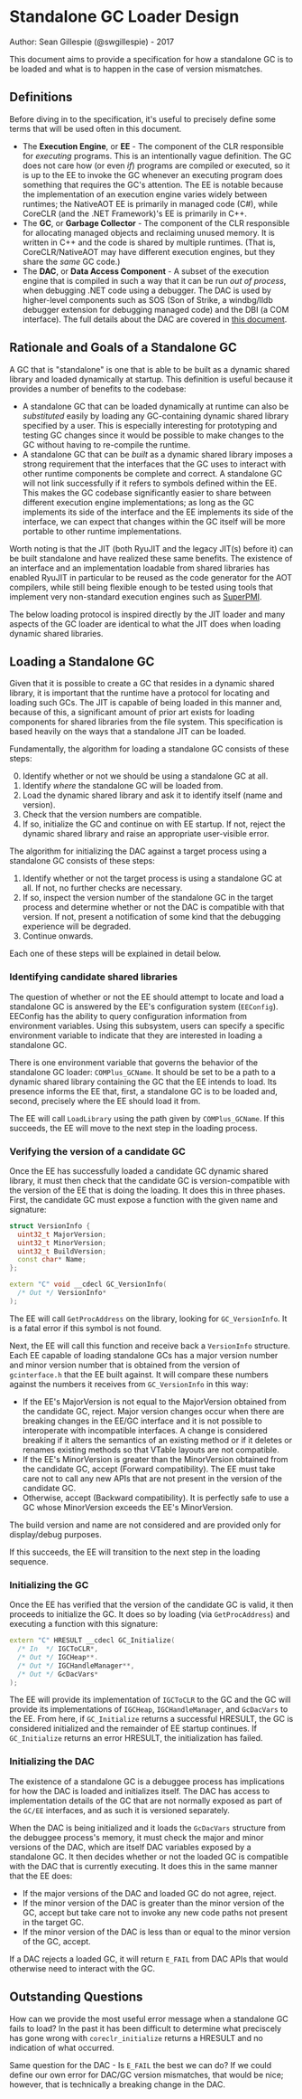 # Standalone GC Loader Design

Author: Sean Gillespie (@swgillespie) - 2017

This document aims to provide a specification for how a standalone GC is
to be loaded and what is to happen in the case of version mismatches.

## Definitions

Before diving in to the specification, it's useful to precisely define
some terms that will be used often in this document.

* The **Execution Engine**, or **EE** - The component of the CLR responsible for *executing* programs.
  This is an intentionally vague definition. The GC does not care how (or even *if*) programs are
  compiled or executed, so it is up to the EE to invoke the GC whenever an executing
  program does something that requires the GC's attention. The EE is notable because the implementation
  of an execution engine varies widely between runtimes; the NativeAOT EE is primarily in managed code
  (C#), while CoreCLR (and the .NET Framework)'s EE is primarily in C++.
* The **GC**, or **Garbage Collector** - The component of the CLR responsible for allocating managed
  objects and reclaiming unused memory. It is written in C++ and the code is shared by multiple runtimes.
  (That is, CoreCLR/NativeAOT may have different execution engines, but they share the *same* GC code.)
* The **DAC**, or **Data Access Component** - A subset of the execution engine that is compiled in
  such a way that it can be run *out of process*, when debugging .NET code using a debugger. The DAC
  is used by higher-level components such as SOS (Son of Strike, a windbg/lldb debugger extension for
  debugging managed code) and the DBI (a COM interface). The full details about the DAC are covered in
  [this document](https://github.com/dotnet/runtime/blob/main/docs/design/coreclr/botr/dac-notes.md).

## Rationale and Goals of a Standalone GC

A GC that is "standalone" is one that is able to be built as a dynamic shared library and loaded
dynamically at startup. This definition is useful because it provides a number of benefits
to the codebase:

* A standalone GC that can be loaded dynamically at runtime can also be *substituted* easily by
  loading any GC-containing dynamic shared library specified by a user. This is especially interesting
  for prototyping and testing GC changes since it would be possible to make changes to the GC
  without having to re-compile the runtime.
* A standalone GC that can be *built* as a dynamic shared library imposes a strong requirement that
  the interfaces that the GC uses to interact with other runtime components be complete and
  correct. A standalone GC will not link successfully if it refers to symbols defined within
  the EE. This makes the GC codebase significantly easier to share between different execution
  engine implementations; as long as the GC implements its side of the interface and the EE
  implements its side of the interface, we can expect that changes within the GC itself
  will be more portable to other runtime implementations.

Worth noting is that the JIT (both RyuJIT and the legacy JIT(s) before it) can be built standalone
and have realized these same benefits. The existence of an interface and an implementation loadable
from shared libraries has enabled RyuJIT in particular to be reused as the code generator for the
AOT compilers, while still being flexible enough to be tested using tools that implement
very non-standard execution engines such as [SuperPMI](https://github.com/dotnet/runtime/blob/main/src/coreclr/tools/superpmi/readme.md).

The below loading protocol is inspired directly by the JIT loader and many aspects of the GC loader are identical
to what the JIT does when loading dynamic shared libraries.

## Loading a Standalone GC

Given that it is possible to create a GC that resides in a dynamic shared library, it is important
that the runtime have a protocol for locating and loading such GCs. The JIT is capable of being loaded
in this manner and, because of this, a significant amount of prior art exists for loading components
for shared libraries from the file system. This specification is based heavily on the ways that a
standalone JIT can be loaded.

Fundamentally, the algorithm for loading a standalone GC consists of these steps:

0. Identify whether or not we should be using a standalone GC at all.
1. Identify *where* the standalone GC will be loaded from.
3. Load the dynamic shared library and ask it to identify itself (name and version).
4. Check that the version numbers are compatible.
5. If so, initialize the GC and continue on with EE startup. If not, reject the dynamic shared library
   and raise an appropriate user-visible error.

The algorithm for initializing the DAC against a target process using a standalone GC consists of these steps:

1. Identify whether or not the target process is using a standalone GC at all. If not, no further
   checks are necessary.
2. If so, inspect the version number of the standalone GC in the target process and determine whether
   or not the DAC is compatible with that version. If not, present a notification of some kind
   that the debugging experience will be degraded.
3. Continue onwards.

Each one of these steps will be explained in detail below.

### Identifying candidate shared libraries

The question of whether or not the EE should attempt to locate and load a standalone GC
is answered by the EE's configuration system (`EEConfig`). EEConfig has the ability to
query configuration information from environment variables. Using this subsystem, users
can specify a specific environment variable to indicate that they are interested in
loading a standalone GC.

There is one environment variable that governs the behavior of the standalone GC loader:
`COMPlus_GCName`. It should be set to be a path to a dynamic shared library containing
the GC that the EE intends to load. Its presence informs the EE that, first, a standalone GC
is to be loaded and, second, precisely where the EE should load it from.

The EE will call `LoadLibrary` using the path given by `COMPlus_GCName`.
If this succeeds, the EE will move to the next step in the loading process.

### Verifying the version of a candidate GC

Once the EE has successfully loaded a candidate GC dynamic shared library, it must then check that the candidate GC is
version-compatible with the version of the EE that is doing the loading. It does this in three phases. First, the
candidate GC must expose a function with the given name and signature:

```c++
struct VersionInfo {
  uint32_t MajorVersion;
  uint32_t MinorVersion;
  uint32_t BuildVersion;
  const char* Name;
};

extern "C" void __cdecl GC_VersionInfo(
  /* Out */ VersionInfo*
);
```

The EE will call `GetProcAddress` on the library, looking for `GC_VersionInfo`. It is a fatal error if this symbol
is not found.

Next, the EE will call this function and receive back a `VersionInfo` structure. Each EE capable of loading
standalone GCs has a major version number and minor version number that is obtained from the version of
`gcinterface.h` that the EE built against. It will compare these numbers against the numbers it receives from
`GC_VersionInfo` in this way:

* If the EE's MajorVersion is not equal to the MajorVersion obtained from the candidate GC, reject. Major version    changes occur when there are breaking changes in the EE/GC interface and it is not possible to interoperate with
  incompatible interfaces. A change is considered breaking if it alters the semantics of an existing method or if
  it deletes or renames existing methods so that VTable layouts are not compatible.
* If the EE's MinorVersion is greater than the MinorVersion obtained from the candidate GC, accept
  (Forward compatibility). The EE must take care not to call any new APIs that are not present in the version of
  the candidate GC.
* Otherwise, accept (Backward compatibility). It is perfectly safe to use a GC whose MinorVersion exceeds the EE's
  MinorVersion.

The build version and name are not considered and are provided only for display/debug purposes.

If this succeeds, the EE will transition to the next step in the loading sequence.

### Initializing the GC

Once the EE has verified that the version of the candidate GC is valid, it then proceeds to initialize the
GC. It does so by loading (via `GetProcAddress`) and executing a function with this signature:

```c++
extern "C" HRESULT __cdecl GC_Initialize(
  /* In  */ IGCToCLR*,
  /* Out */ IGCHeap**.
  /* Out */ IGCHandleManager**,
  /* Out */ GcDacVars*
);
```

The EE will provide its implementation of `IGCToCLR` to the GC and the GC will provide its implementations of
`IGCHeap`, `IGCHandleManager`, and `GcDacVars` to the EE. From here, if `GC_Initialize` returns a successful
HRESULT, the GC is considered initialized and the remainder of EE startup continues. If `GC_Initialize` returns
an error HRESULT, the initialization has failed.

### Initializing the DAC

The existence of a standalone GC is a debuggee process has implications for how the DAC is loaded and
initializes itself. The DAC has access to implementation details of the GC that are not normally exposed as part
of the `GC/EE` interfaces, and as such it is versioned separately.

When the DAC is being initialized and it loads the `GcDacVars` structure from the debuggee process's memory, it
must check the major and minor versions of the DAC, which are itself DAC variables exposed by a standalone GC.
It then decides whether or not the loaded GC is compatible with the DAC that is currently executing. It does this
in the same manner that the EE does:

* If the major versions of the DAC and loaded GC do not agree, reject.
* If the minor version of the DAC is greater than the minor version of the GC, accept but take care
  not to invoke any new code paths not present in the target GC.
* If the minor version of the DAC is less than or equal to the minor version of the GC, accept.

If a DAC rejects a loaded GC, it will return `E_FAIL` from DAC APIs that would otherwise need to interact with the
GC.

## Outstanding Questions

How can we provide the most useful error message when a standalone GC fails to load? In the past it has been difficult
to determine what preciscely has gone wrong with `coreclr_initialize` returns a HRESULT and no indication of what occurred.

Same question for the DAC - Is `E_FAIL` the best we can do? If we could define our own error for DAC/GC version
mismatches, that would be nice; however, that is technically a breaking change in the DAC.
